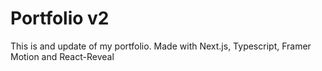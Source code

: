 # Portfolio v2

This is and update of my portfolio. 
Made with Next.js, Typescript, Framer Motion and React-Reveal

